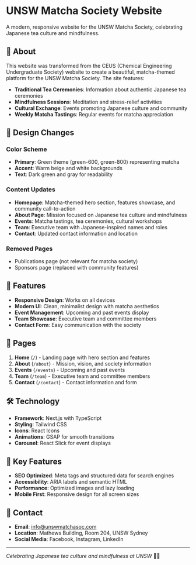 # UNSW Matcha Society Website

A modern, responsive website for the UNSW Matcha Society, celebrating Japanese tea culture and mindfulness.

## 🍵 About

This website was transformed from the CEUS (Chemical Engineering Undergraduate Society) website to create a beautiful, matcha-themed platform for the UNSW Matcha Society. The site features:

- **Traditional Tea Ceremonies**: Information about authentic Japanese tea ceremonies
- **Mindfulness Sessions**: Meditation and stress-relief activities
- **Cultural Exchange**: Events promoting Japanese culture and community
- **Weekly Matcha Tastings**: Regular events for matcha appreciation

## 🎨 Design Changes

### Color Scheme
- **Primary**: Green theme (green-600, green-800) representing matcha
- **Accent**: Warm beige and white backgrounds
- **Text**: Dark green and gray for readability

### Content Updates
- **Homepage**: Matcha-themed hero section, features showcase, and community call-to-action
- **About Page**: Mission focused on Japanese tea culture and mindfulness
- **Events**: Matcha tastings, tea ceremonies, cultural workshops
- **Team**: Executive team with Japanese-inspired names and roles
- **Contact**: Updated contact information and location

### Removed Pages
- Publications page (not relevant for matcha society)
- Sponsors page (replaced with community features)

## 🚀 Features

- **Responsive Design**: Works on all devices
- **Modern UI**: Clean, minimalist design with matcha aesthetics
- **Event Management**: Upcoming and past events display
- **Team Showcase**: Executive team and committee members
- **Contact Form**: Easy communication with the society

## 📱 Pages

1. **Home** (`/`) - Landing page with hero section and features
2. **About** (`/about`) - Mission, vision, and society information
3. **Events** (`/events`) - Upcoming and past events
4. **Team** (`/team`) - Executive team and committee members
5. **Contact** (`/contact`) - Contact information and form

## 🛠️ Technology

- **Framework**: Next.js with TypeScript
- **Styling**: Tailwind CSS
- **Icons**: React Icons
- **Animations**: GSAP for smooth transitions
- **Carousel**: React Slick for event displays

## 🎯 Key Features

- **SEO Optimized**: Meta tags and structured data for search engines
- **Accessibility**: ARIA labels and semantic HTML
- **Performance**: Optimized images and lazy loading
- **Mobile First**: Responsive design for all screen sizes

## 📧 Contact

- **Email**: info@unswmatchasoc.com
- **Location**: Mathews Building, Room 204, UNSW Sydney
- **Social Media**: Facebook, Instagram, LinkedIn

---

*Celebrating Japanese tea culture and mindfulness at UNSW* 🍵✨
